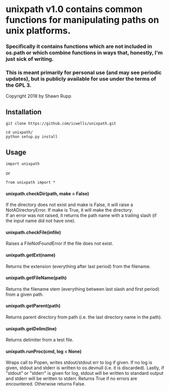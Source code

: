# unixpath v1.0 contains common functions for manipulating paths on unix platforms.  

### Specifically it contains functions which are not included in os.path or which combine functions in ways that, honestly, I'm just sick of writing.  
### This is meant primarily for personal use (and may see periodic updates), but is publicly available for use under the terms of the GPL 3.  

Copyright 2018 by Shawn Rupp  

## Installation  

	git clone https://github.com/icwells/unixpath.git  

	cd unixpath/  
	python setup.py install  

## Usage  

	import unixpath  

or  

	from unixpath import *  

#### unixpath.checkDir(path, make = False)  
If the directory does not exist and make is False, it will raise a NotADirectoryError. If make is True, it will make the directory.  
If an error was not raised, it returns the path name with a trailing slash (if the input name did not have one).  

#### unixpath.checkFile(infile)
Raises a FileNotFoundError if the file does not exist.   

#### unixpath.getExt(name)
Returns the extension (everything after last period) from the filename.  

#### unixpath.getFileName(path)
Returns the filename stem (everything between last slash and first period) from a given path.  

#### unixpath.getParent(path)   
Returns parent directory from path (i.e. the last directory name in the path).  

#### unixpath.getDelim(line)   
Returns delimiter from a test file.  

#### unixpath.runProc(cmd, log = None)  
Wraps call to Popen, writes stdout/stdout err to log if given. If no log is given, stdout and stderr is written to os.devnull 
(i.e. it is discarded). Lastly, if "stdout" or "stderr" is given for log, stdout will be written to standard output and stderr will 
be written to stderr. Returns True if no errors are encountered. Otherwise returns False.  
